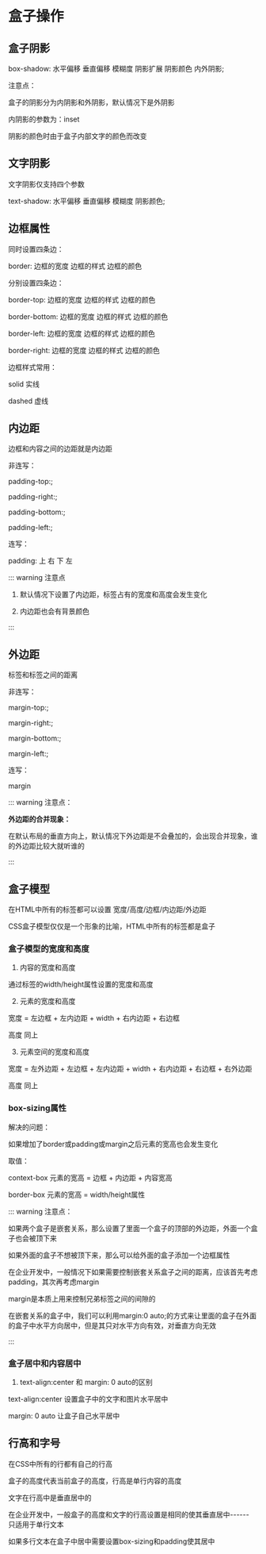 # 盒子操作

## 盒子阴影

box-shadow: 水平偏移 垂直偏移 模糊度 阴影扩展 阴影颜色 内外阴影;

注意点：

盒子的阴影分为内阴影和外阴影，默认情况下是外阴影

内阴影的参数为：inset

阴影的颜色时由于盒子内部文字的颜色而改变

## 文字阴影

文字阴影仅支持四个参数

text-shadow: 水平偏移 垂直偏移 模糊度 阴影颜色;

## 边框属性

同时设置四条边：

border: 边框的宽度 边框的样式 边框的颜色

分别设置四条边：

border-top: 边框的宽度 边框的样式 边框的颜色

border-bottom: 边框的宽度 边框的样式 边框的颜色

border-left: 边框的宽度 边框的样式 边框的颜色

border-right: 边框的宽度 边框的样式 边框的颜色

边框样式常用：

solid 实线

dashed 虚线

## 内边距

边框和内容之间的边距就是内边距

非连写：

padding-top:;

padding-right:;

padding-bottom:;

padding-left:;

连写：

padding: 上 右 下 左

::: warning 注意点

1. 默认情况下设置了内边距，标签占有的宽度和高度会发生变化

2. 内边距也会有背景颜色

:::

## 外边距

标签和标签之间的距离

非连写：

margin-top:;

margin-right:;

margin-bottom:;

margin-left:;

连写：

margin

::: warning 注意点：

**外边距的合并现象：**

在默认布局的垂直方向上，默认情况下外边距是不会叠加的，会出现合并现象，谁的外边距比较大就听谁的

:::

## 盒子模型

在HTML中所有的标签都可以设置 宽度/高度/边框/内边距/外边距

CSS盒子模型仅仅是一个形象的比喻，HTML中所有的标签都是盒子

### 盒子模型的宽度和高度

1. 内容的宽度和高度

通过标签的width/height属性设置的宽度和高度

2. 元素的宽度和高度

宽度 = 左边框 + 左内边距 + width + 右内边距 + 右边框

高度 同上

3. 元素空间的宽度和高度

宽度 = 左外边距 + 左边框 + 左内边距 + width + 右内边距 + 右边框 + 右外边距

高度 同上

### box-sizing属性

解决的问题：

如果增加了border或padding或margin之后元素的宽高也会发生变化

取值：

context-box 元素的宽高 = 边框 + 内边距 + 内容宽高

border-box 元素的宽高 = width/height属性


::: warning 注意点：

如果两个盒子是嵌套关系，那么设置了里面一个盒子的顶部的外边距，外面一个盒子也会被顶下来

如果外面的盒子不想被顶下来，那么可以给外面的盒子添加一个边框属性

在企业开发中，一般情况下如果需要控制嵌套关系盒子之间的距离，应该首先考虑padding，其次再考虑margin

margin是本质上用来控制兄弟标签之间的间隙的

在嵌套关系的盒子中，我们可以利用margin:0 auto;的方式来让里面的盒子在外面的盒子中水平方向居中，但是其只对水平方向有效，对垂直方向无效

:::

### 盒子居中和内容居中

1. text-align:center 和 margin: 0 auto的区别

text-align:center 设置盒子中的文字和图片水平居中

margin: 0 auto 让盒子自己水平居中

## 行高和字号

在CSS中所有的行都有自己的行高

盒子的高度代表当前盒子的高度，行高是单行内容的高度

文字在行高中是垂直居中的

在企业开发中，一般盒子的高度和文字的行高设置是相同的使其垂直居中------ 只适用于单行文本

如果多行文本在盒子中居中需要设置box-sizing和padding使其居中
